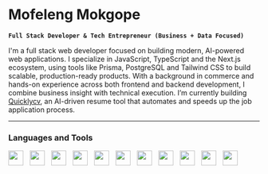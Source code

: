 # Mofeleng Mokgope

**`Full Stack Developer & Tech Entrepreneur (Business + Data Focused)`**

I'm a full stack web developer focused on building modern, AI-powered web applications. I specialize in JavaScript, TypeScript and the Next.js ecosystem, using tools like Prisma, PostgreSQL and Tailwind CSS to build scalable, production-ready products. With a background in commerce and hands-on experience across both frontend and backend development, I combine business insight with technical execution. I’m currently building [Quicklycv](https://www.quicklycv.com/), an AI-driven resume tool that automates and speeds up the job application process.

---

### Languages and Tools

<img align="left" alt="" width="30px" style="padding-right:10px" src="https://cdn.jsdelivr.net/gh/devicons/devicon@latest/icons/javascript/javascript-original.svg"/>
<img align="left" alt="" width="30px" style="padding-right:10px" src="https://cdn.jsdelivr.net/gh/devicons/devicon@latest/icons/typescript/typescript-original.svg"/>
<img align="left" alt="" width="30px" style="padding-right:10px" src="https://cdn.jsdelivr.net/gh/devicons/devicon@latest/icons/python/python-original.svg"/>
<img align="left" alt="" width="30px" style="padding-right:10px" src="https://cdn.jsdelivr.net/gh/devicons/devicon@latest/icons/pandas/pandas-original-wordmark.svg"/>
<img align="left" alt="" width="30px" style="padding-right:10px" src="https://cdn.jsdelivr.net/gh/devicons/devicon@latest/icons/numpy/numpy-original-wordmark.svg"/>
<img align="left" alt="" width="30px" style="padding-right:10px" src="https://cdn.jsdelivr.net/gh/devicons/devicon@latest/icons/nodejs/nodejs-original-wordmark.svg"/>
<img align="left" alt="" width="30px" style="padding-right:10px" src="https://cdn.jsdelivr.net/gh/devicons/devicon@latest/icons/react/react-original.svg"/>
<img align="left" alt="" width="30px" style="padding-right:10px" src="https://cdn.jsdelivr.net/gh/devicons/devicon@latest/icons/nextjs/nextjs-original.svg"/>
<img align="left" alt="" width="30px" style="padding-right:10px" src="https://cdn.jsdelivr.net/gh/devicons/devicon@latest/icons/graphql/graphql-plain-wordmark.svg"/>
<img align="left" alt="" width="30px" style="padding-right:10px" src="https://cdn.jsdelivr.net/gh/devicons/devicon@latest/icons/postgresql/postgresql-original.svg"/>
<img align="left" alt="" width="30px" style="padding-right:10px" src="https://cdn.jsdelivr.net/gh/devicons/devicon@latest/icons/mongodb/mongodb-original.svg"/>
<br/>
